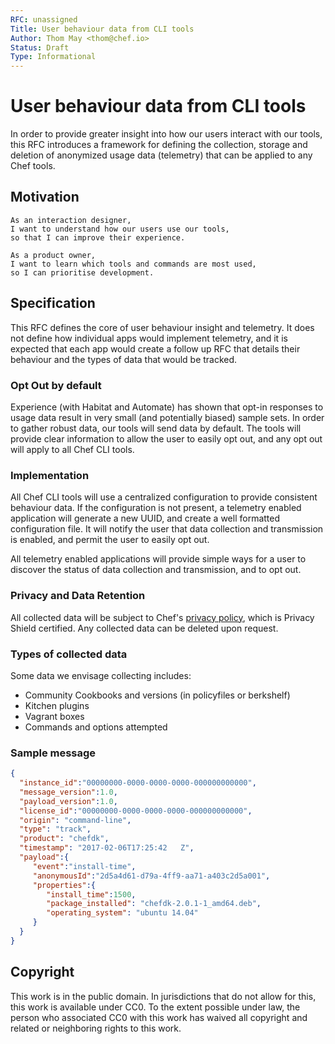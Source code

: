 ```yaml
---
RFC: unassigned
Title: User behaviour data from CLI tools
Author: Thom May <thom@chef.io>
Status: Draft
Type: Informational
---
```


# User behaviour data from CLI tools

In order to provide greater insight into how our users interact with our
tools, this RFC introduces a framework for defining the collection, storage
and deletion of anonymized usage data (telemetry) that can be applied to any Chef
tools.

## Motivation

    As an interaction designer,
    I want to understand how our users use our tools,
    so that I can improve their experience.

    As a product owner,
    I want to learn which tools and commands are most used,
    so I can prioritise development.

## Specification

This RFC defines the core of user behaviour insight and telemetry. It does not define
how individual apps would implement telemetry, and it is expected that
each app would create a follow up RFC that details their behaviour and
the types of data that would be tracked.

### Opt Out by default

Experience (with Habitat and Automate) has shown that opt-in responses to usage data result in very
small (and potentially biased) sample sets. In order to gather robust data,
our tools will send data by default. The tools will provide clear
information to allow the user to easily opt out, and any opt out will
apply to all Chef CLI tools. 

### Implementation

All Chef CLI tools will use a centralized configuration to provide
consistent behaviour data. If the configuration is not present, a
telemetry enabled application will generate a new UUID, and create a
well formatted configuration file. It will notify the user that data
collection and transmission is enabled, and permit the user to easily
opt out.

All telemetry enabled applications will provide simple ways for a user
to discover the status of data collection and transmission, and to opt
out.

### Privacy and Data Retention

All collected data will be subject to Chef's [privacy policy](https://www.chef.io/privacy-policy/),
which is Privacy Shield certified. Any collected data can be deleted upon request.

### Types of collected data

Some data we envisage collecting includes:

 - Community Cookbooks and versions (in policyfiles or berkshelf)
 - Kitchen plugins
 - Vagrant boxes
 - Commands and options attempted

### Sample message

```json
{
  "instance_id":"00000000-0000-0000-0000-000000000000",
  "message_version":1.0,
  "payload_version":1.0,
  "license_id":"00000000-0000-0000-0000-000000000000",
  "origin": "command-line",
  "type": "track",
  "product": "chefdk",
  "timestamp": "2017-02-06T17:25:42   Z",
  "payload":{  
     "event":"install-time",
	 "anonymousId":"2d5a4d61-d79a-4ff9-aa71-a403c2d5a001",
     "properties":{  
        "install_time":1500,
        "package_installed": "chefdk-2.0.1-1_amd64.deb",
        "operating_system": "ubuntu 14.04"
     }
  } 
}
```

## Copyright

This work is in the public domain. In jurisdictions that do not allow for this,
this work is available under CC0. To the extent possible under law, the person
who associated CC0 with this work has waived all copyright and related or
neighboring rights to this work.
